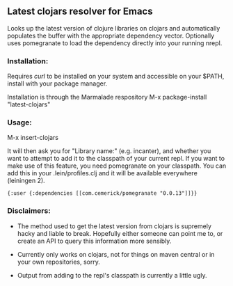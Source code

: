 ## Latest clojars resolver for Emacs

Looks up the latest version of clojure libraries on clojars and automatically
populates the buffer with the appropriate dependency vector. Optionally uses
pomegranate to load the dependency directly into your running nrepl.

### Installation:

Requires *curl* to be installed on your system and accessible on your
$PATH, install with your package manager.

Installation is through the Marmalade respository M-x package-install "latest-clojars"

### Usage:

M-x insert-clojars

It will then ask you for "Library name:" (e.g. incanter), and whether you want to
attempt to add it to the classpath of your current repl. If you want to make use of
this feature, you need pomegranate on your classpath. You can add this in your
.lein/profiles.clj and it will be available everywhere (leiningen 2).

    {:user {:dependencies [[com.cemerick/pomegranate "0.0.13"]]}}


### Disclaimers:

* The method used to get the latest version from clojars is supremely hacky and
liable to break. Hopefully either someone can point me to, or create an API
to query this information more sensibly.

* Currently only works on clojars, not for things on maven central or in your own
repositories, sorry.

* Output from adding to the repl's classpath is currently a little ugly.

